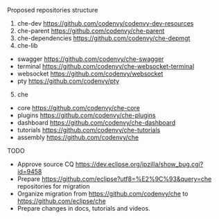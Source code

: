 Proposed repositories structure

1. che-dev https://github.com/codenvy/codenvy-dev-resources 
2. che-parent https://github.com/codenvy/che-parent
3. che-dependencies https://github.com/codenvy/che-depmgt
4. che-lib 
  - swagger  https://github.com/codenvy/che-swagger
  - terminal https://github.com/codenvy/che-websocket-terminal
  - websocket https://github.com/codenvy/websocket
  - pty https://github.com/codenvy/pty
5. che
  - core https://github.com/codenvy/che-core
  - plugins https://github.com/codenvy/che-plugins
  - dashboard https://github.com/codenvy/che-dashboard
  - tutorials https://github.com/codenvy/che-tutorials
  - assembly https://github.com/codenvy/che

TODO
* Approve source CQ https://dev.eclipse.org/ipzilla/show_bug.cgi?id=9458
* Prepare https://github.com/eclipse?utf8=%E2%9C%93&query=che repositories for migration
* Organize migration from https://github.com/codenvy/che to https://github.com/eclipse/che
* Prepare changes in docs, tutorials and videos.
